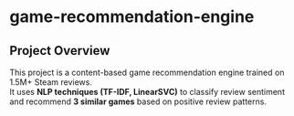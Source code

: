 # game-recommendation-engine
## Project Overview
This project is a content-based game recommendation engine trained on 1.5M+ Steam reviews.  
It uses **NLP techniques (TF-IDF, LinearSVC)** to classify review sentiment and recommend **3 similar games** based on positive review patterns.

